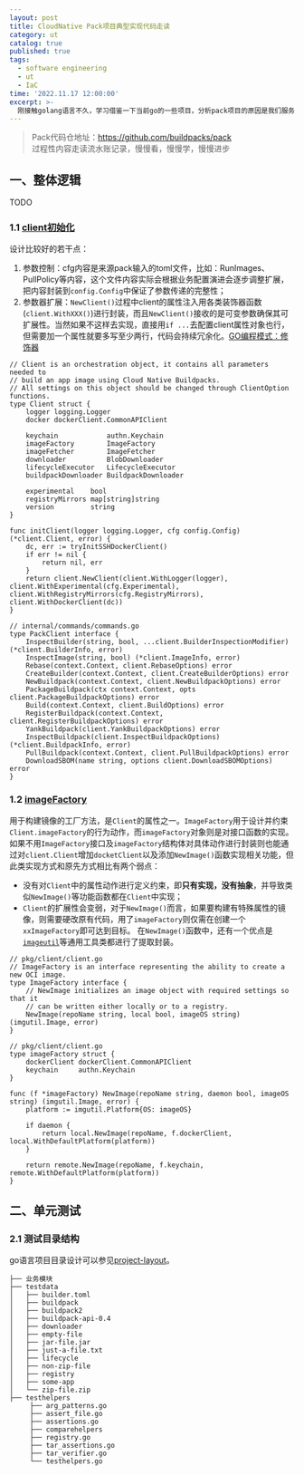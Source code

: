 ```yaml
---
layout: post
title: CloudNative Pack项目典型实现代码走读
category: ut
catalog: true
published: true
tags:
  - software engineering
  - ut
  - IaC
time: '2022.11.17 12:00:00'
excerpt: >-
  刚接触golang语言不久，学习借鉴一下当前go的一些项目，分析pack项目的原因是我们服务中使用应用模型，有各类工具行和文件渲染，所以参考学习pack项目是合适的。
---
```


> Pack代码仓地址：https://github.com/buildpacks/pack  
> 过程性内容走读流水账记录，慢慢看，慢慢学，慢慢进步

## 一、整体逻辑
TODO

### 1.1 [client初始化](https://github.com/buildpacks/pack/blob/558ae9a3c7e51f1e4e15aaa54bf90e9ca7f164a8/cmd/cmd.go#L136-L142)
设计比较好的若干点：
1. 参数控制：cfg内容是来源pack输入的toml文件，比如：RunImages、PullPolicy等内容，这个文件内容实际会根据业务配置演进会逐步调整扩展，把内容封装到`config.Config`中保证了参数传递的完整性；
2. 参数器扩展：`NewClient()`过程中client的属性注入用各类装饰器函数(`client.WithXXX()`)进行封装，而且`NewClient()`接收的是可变参数确保其可扩展性。当然如果不这样去实现，直接用`if ...`去配置client属性对象也行，但需要加一个属性就要多写至少两行，代码会持续冗余化。[GO编程模式：修饰器](https://coolshell.cn/articles/17929.html)
``` golang
// Client is an orchestration object, it contains all parameters needed to
// build an app image using Cloud Native Buildpacks.
// All settings on this object should be changed through ClientOption functions.
type Client struct {
    logger logging.Logger
    docker dockerClient.CommonAPIClient
    
    keychain            authn.Keychain
    imageFactory        ImageFactory
    imageFetcher        ImageFetcher
    downloader          BlobDownloader
    lifecycleExecutor   LifecycleExecutor
    buildpackDownloader BuildpackDownloader
    
    experimental    bool
    registryMirrors map[string]string
    version         string
}

func initClient(logger logging.Logger, cfg config.Config) (*client.Client, error) {
	dc, err := tryInitSSHDockerClient()
	if err != nil {
		return nil, err
	}
	return client.NewClient(client.WithLogger(logger), client.WithExperimental(cfg.Experimental), client.WithRegistryMirrors(cfg.RegistryMirrors), client.WithDockerClient(dc))
}

// internal/commands/commands.go
type PackClient interface {
    InspectBuilder(string, bool, ...client.BuilderInspectionModifier) (*client.BuilderInfo, error)
    InspectImage(string, bool) (*client.ImageInfo, error)
    Rebase(context.Context, client.RebaseOptions) error
    CreateBuilder(context.Context, client.CreateBuilderOptions) error
    NewBuildpack(context.Context, client.NewBuildpackOptions) error
    PackageBuildpack(ctx context.Context, opts client.PackageBuildpackOptions) error
    Build(context.Context, client.BuildOptions) error
    RegisterBuildpack(context.Context, client.RegisterBuildpackOptions) error
    YankBuildpack(client.YankBuildpackOptions) error
    InspectBuildpack(client.InspectBuildpackOptions) (*client.BuildpackInfo, error)
    PullBuildpack(context.Context, client.PullBuildpackOptions) error
    DownloadSBOM(name string, options client.DownloadSBOMOptions) error
}
```

### 1.2 [imageFactory](https://github.com/buildpacks/pack/blob/558ae9a3c7e51f1e4e15aaa54bf90e9ca7f164a8/pkg/client/client.go#L262-L275)
用于构建镜像的工厂方法，是`Client`的属性之一。`ImageFactory`用于设计并约束`Client.imageFactory`的行为动作，而`imageFactory`对象则是对接口函数的实现。如果不用`ImageFactory`接口及`imageFactory`结构体对具体动作进行封装则也能通过对`client.Client`增加`docketClient`以及添加`NewImage()`函数实现相关功能，但此类实现方式和原先方式相比有两个弱点：
- 没有对`Client`中的属性动作进行定义约束，即**只有实现，没有抽象**，并导致类似`NewImage()`等功能函数都在`Client`中实现；
- `Client`的扩展性会变弱，对于`NewImage()`而言，如果要构建有特殊属性的镜像，则需要硬改原有代码，用了`imageFactory`则仅需在创建一个`xxImageFactory`即可达到目标。
在`NewImage()`函数中，还有一个优点是[`imageutil`](https://github.com/buildpacks/imgutil)等通用工具类都进行了提取封装。
```golang
// pkg/client/client.go
// ImageFactory is an interface representing the ability to create a new OCI image.
type ImageFactory interface {
    // NewImage initializes an image object with required settings so that it
    // can be written either locally or to a registry.
    NewImage(repoName string, local bool, imageOS string) (imgutil.Image, error)
}

// pkg/client/client.go
type imageFactory struct {
    dockerClient dockerClient.CommonAPIClient
    keychain     authn.Keychain
}

func (f *imageFactory) NewImage(repoName string, daemon bool, imageOS string) (imgutil.Image, error) {
    platform := imgutil.Platform{OS: imageOS}

    if daemon {
        return local.NewImage(repoName, f.dockerClient, local.WithDefaultPlatform(platform))
    }

    return remote.NewImage(repoName, f.keychain, remote.WithDefaultPlatform(platform))
}
```

## 二、单元测试

### 2.1 测试目录结构
go语言项目目录设计可以参见[project-layout](https://github.com/golang-standards/project-layout/blob/master/README_zh.md)。
``` shell
├── 业务模块
├── testdata
│   ├── builder.toml
│   ├── buildpack
│   ├── buildpack2
│   ├── buildpack-api-0.4
│   ├── downloader
│   ├── empty-file
│   ├── jar-file.jar
│   ├── just-a-file.txt
│   ├── lifecycle
│   ├── non-zip-file
│   ├── registry
│   ├── some-app
│   └── zip-file.zip
├── testhelpers
     ├── arg_patterns.go
     ├── assert_file.go
     ├── assertions.go
     ├── comparehelpers
     ├── registry.go
     ├── tar_assertions.go
     ├── tar_verifier.go
     └── testhelpers.go
```
